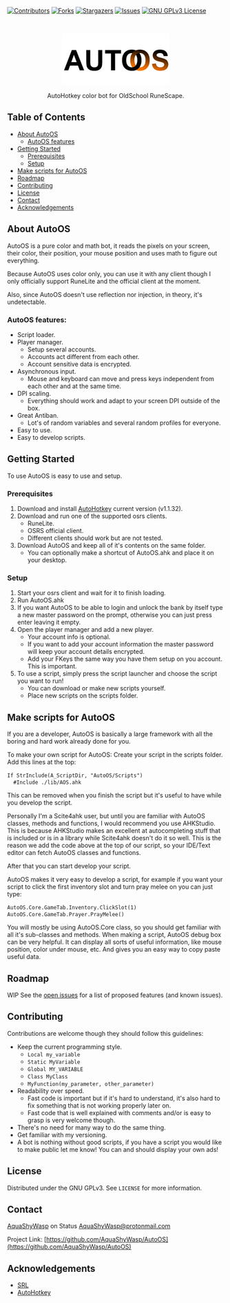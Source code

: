 <!-- PROJECT SHIELDS -->

[![Contributors][contributors-shield]][contributors-url]
[![Forks][forks-shield]][forks-url]
[![Stargazers][stars-shield]][stars-url]
[![Issues][issues-shield]][issues-url]
[![GNU GPLv3 License][license-shield]][license-url]


<!-- PROJECT LOGO -->
<br />
<p align="center">
  <a href="https://github.com/AquaShyWasp/AutoOS">
    <img src="assets/logo.png" alt="Logo">
  </a>

  <p align="center">
    AutoHotkey color bot for OldSchool RuneScape.
  </p>
</p>


<!-- TABLE OF CONTENTS -->
## Table of Contents

* [About AutoOS](#about-autoos)
  * [AutoOS features](#autoos-features)
* [Getting Started](#getting-started)
  * [Prerequisites](#prerequisites)
  * [Setup](#setup)
* [Make scripts for AutoOS](#make-scripts-for-autoos)
* [Roadmap](#roadmap)
* [Contributing](#contributing)
* [License](#license)
* [Contact](#contact)
* [Acknowledgements](#acknowledgements)



## About AutoOS
AutoOS is a pure color and math bot, it reads the
pixels on your screen, their color, their position,
your mouse position and uses math to figure out
everything.

Because AutoOS uses color only, you can use it
with any client though I only officially support
RuneLite and the official client at the moment.

Also, since AutoOS doesn't use reflection nor
injection, in theory, it's undetectable.

### AutoOS features:
- Script loader.
- Player manager.
  - Setup several accounts.
  - Accounts act different from each other.
  - Account sensitive data is encrypted.
- Asynchronous input.
  - Mouse and keyboard can move and press keys
    independent from each other and at the same
    time.
- DPI scaling.
  - Everything should work and adapt to your
    screen DPI outside of the box.
- Great Antiban.
  - Lot's of random variables and several random
    profiles for everyone.
- Easy to use.
- Easy to develop scripts.




## Getting Started

To use AutoOS is easy to use and setup.

### Prerequisites
1. Download and install
   [AutoHotkey](https://www.autohotkey.com/)
   current version (v1.1.32).
1. Download and run one of the supported osrs
   clients.
   - RuneLite.
   - OSRS official client.
   - Different clients should work but are not
     tested.
1. Download AutoOS and keep all of it's contents
   on the same folder.
   - You can optionally make a shortcut of
     AutoOS.ahk and place it on your desktop.

### Setup
1. Start your osrs client and wait for it to finish loading.
1. Run AutoOS.ahk
1. If you want AutoOS to be able to login and unlock the bank by itself
 type a new master password on the prompt, otherwise you can just press enter leaving it empty.
1. Open the player manager and add a new player.
   - Your account info is optional.
   - If you want to add your account information the master password will keep your account details encrypted.
   - Add your FKeys the same way you have them setup on you account. This is important.
1. To use a script, simply press the script launcher and choose the script you want to run!
   - You can download or make new scripts yourself.
   - Place new scripts on the scripts folder.


## Make scripts for AutoOS

If you are a developer, AutoOS is basically a large framework with all the boring and hard work already done for you.

To make your own script for AutoOS:
Create your script in the scripts folder.
Add this lines at the top:

```
If StrInclude(A_ScriptDir, "AutoOS/Scripts")
  #Include ./lib/AOS.ahk
```

This can be removed when you finish the script but it's useful to have while
you develop the script.

Personally I'm a Scite4ahk user, but until you are familiar with AutoOS classes, methods and functions,
 I would recommend you use AHKStudio.
This is because AHKStudio makes an excellent at autocompleting stuff that is included or is in a library while Scite4ahk doesn't do it so well.
This is the reason we add the code above at the top of our script, so your IDE/Text editor can fetch AutoOS classes and functions.

After that you can start develop your script.

AutoOS makes it very easy to develop a script, for example if you want your script to click the first inventory slot and turn pray melee on you can just type:

```
AutoOS.Core.GameTab.Inventory.ClickSlot(1)
AutoOS.Core.GameTab.Prayer.PrayMelee()
```

You will mostly be using AutoOS.Core class, so you should get familiar with all it's sub-classes and methods.
When making a script, AutoOS debug box can be very helpful. It can display all sorts of useful information, like mouse position, color under mouse, etc.
And gives you an easy way to copy paste useful data.

<!-- ROADMAP -->
## Roadmap

WIP
See the [open issues](https://github.com/AquaShyWasp/AutoOS/issues) for a list of proposed features (and known issues).



<!-- CONTRIBUTING -->
## Contributing

Contributions are welcome though they should follow
this guidelines:
- Keep the current programming style.
  - `Local my_variable`
  - `Static MyVariable`
  - `Global MY_VARIABLE`
  - `Class MyClass`
  - `MyFunction(my_parameter, other_parameter)`
- Readability over speed.
  - Fast code is important but if it's hard to
    understand, it's also hard to fix something that is
    not working properly later on.
  - Fast code that is well explained with comments
    and/or is easy to grasp is very welcome though.
- There's no need for many way to do the same thing.
- Get familiar with my versioning.
- A bot is nothing without good scripts, if you
  have a script you would like to make public let
  me know! You can and should display your own ads!


<!-- LICENSE -->
## License

Distributed under the GNU GPLv3. See `LICENSE` for more information.



<!-- CONTACT -->
## Contact

[AquaShyWasp](https://join.status.im/u/0x04511f0beacc1f24f6af274e09915145791ac768109052007a6e383bb426632a6a65bf6dd28c5a0d61263d0c383e74f514f6baa985e1efeefcaf7fe079fdd60736)
on Status
AquaShyWasp@protonmail.com

Project Link: [https://github.com/AquaShyWasp/AutoOS](https://github.com/AquaShyWasp/AutoOS)



<!-- ACKNOWLEDGEMENTS -->
## Acknowledgements

* [SRL](https://github.com/SRL)
* [AutoHotkey](https://www.autohotkey.com)




<!-- MARKDOWN LINKS & IMAGES -->
<!-- https://www.markdownguide.org/basic-syntax/#reference-style-links -->
[contributors-shield]: https://img.shields.io/github/contributors/AquaShyWasp/AutoOS.svg?style=flat-square
[contributors-url]: https://github.com/AquaShyWasp/AutoOS/graphs/contributors
[forks-shield]: https://img.shields.io/github/forks/AquaShyWasp/AutoOS.svg?style=flat-square
[forks-url]: https://github.com/AquaShyWasp/AutoOS/network/members
[stars-shield]: https://img.shields.io/github/stars/AquaShyWasp/AutoOS.svg?style=flat-square
[stars-url]: https://github.com/AquaShyWasp/AutoOS/stargazers
[issues-shield]: https://img.shields.io/github/issues/AquaShyWasp/AutoOS.svg?style=flat-square
[issues-url]: https://github.com/AquaShyWasp/AutoOS/issues
[license-shield]: https://img.shields.io/github/license/AquaShyWasp/AutoOS.svg?style=flat-square
[license-url]: https://github.com/AquaShyWasp/AutoOS/blob/master/LICENSE
[product-screenshot]: images/screenshot.png
